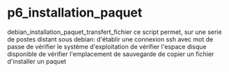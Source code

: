 # p6_installation_paquet
debian_installation_paquet_transfert_fichier
ce script permet, sur une serie de postes distant sous debian:
  d'établir une connexion ssh avec mot de passe
  de vérifier le système d'exploitation
  de vérifier l'espace disque disponible
  de vérifier l'emplacement de sauvegarde
  de copier un fichier
  d'installer un paquet
